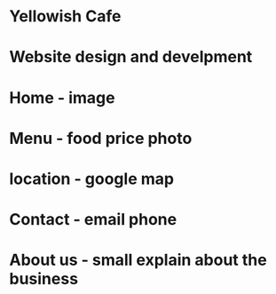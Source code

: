# Yellowish Cafe
# Website design and develpment
# Home - image
# Menu - food price photo
# location - google map
# Contact - email phone
# About us - small explain about the business
